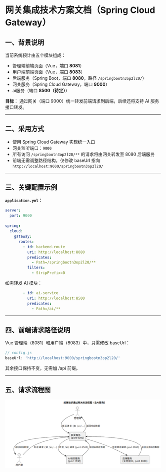 
# 网关集成技术方案文档（Spring Cloud Gateway）

## 一、背景说明
当前系统预计由五个模块组成：

- 管理端前端页面（Vue，端口 **8081**）
- 用户端前端页面（Vue，端口 **8083**）
- 后端服务（Spring Boot，端口 **8080**，路径 `/springbootn3op2l20/`）
- 网关服务（Spring Cloud Gateway，端口 **9000**）
- ai服务（端口 **8500（待定）**）

**目标：**
通过网关（端口 9000）统一转发前端请求到后端，后续还将支持 AI 服务接口转发。

---

## 二、采用方式

- 使用 Spring Cloud Gateway 实现统一入口
- 网关监听端口：`9000`
- 所有访问 `/springbootn3op2l20/**` 的请求将由网关转发至 8080 后端服务
- 前端无需调整路径结构，仅修改 baseUrl 指向 `http://localhost:9000/springbootn3op2l20/`

---

## 三、关键配置示例

**`application.yml`：**

```yaml
server:
  port: 9000

spring:
  cloud:
    gateway:
      routes:
        - id: backend-route
          uri: http://localhost:8080
          predicates:
            - Path=/springbootn3op2l20/**
          filters:
            - StripPrefix=0
```

如需转发 AI 模块：

```yaml
        - id: ai-service
          uri: http://localhost:8500
          predicates:
            - Path=/ai/**
```

---

## 四、前端请求路径说明

Vue 管理端（8081）和用户端（8083）中，只需修改 baseUrl：

```js
// config.js
baseUrl: 'http://localhost:9000/springbootn3op2l20/'
```

其余接口保持不变，无需加 /api 前缀。

---

## 五、请求流程图

![](./image1.png)
